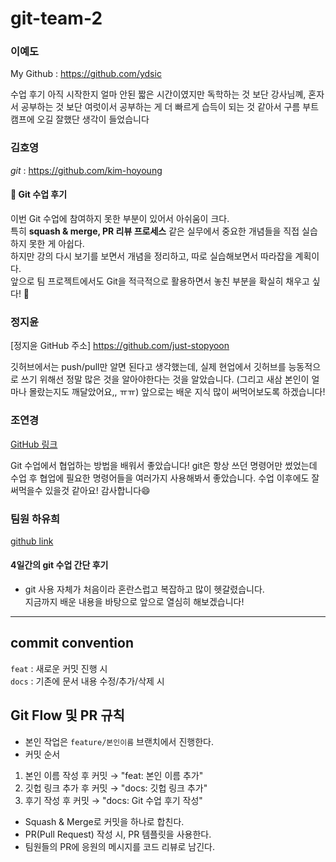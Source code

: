 # git-team-2 
### 이예도

My Github : https://github.com/ydsic

수업 후기
  아직 시작한지 얼마 안된 짧은 시간이였지만 독학하는 것 보단 강사님꼐, 혼자서 공부하는 것 보단 여럿이서 공부하는 게 더 빠르게 습득이 되는 것 같아서 구름 부트캠프에 오길 잘했단 생각이 들었습니다


### 김호영

_git_ : https://github.com/kim-hoyoung

#### 📝 Git 수업 후기

이번 Git 수업에 참여하지 못한 부분이 있어서 아쉬움이 크다.  
특히 **squash & merge, PR 리뷰 프로세스** 같은 실무에서 중요한 개념들을 직접 실습하지 못한 게 아쉽다.  
하지만 강의 다시 보기를 보면서 개념을 정리하고, 따로 실습해보면서 따라잡을 계획이다.  
앞으로 팀 프로젝트에서도 Git을 적극적으로 활용하면서 놓친 부분을 확실히 채우고 싶다! 🚀

### 정지윤
[정지윤 GitHub 주소] https://github.com/just-stopyoon

깃허브에서는 push/pull만 알면 된다고 생각했는데, 실제 현업에서 깃허브를 능동적으로 쓰기 위해선 정말 많은 것을 알아야한다는 것을 알았습니다. (그리고 새삼 본인이 얼마나 몰랐는지도 깨달았어요,, ㅠㅠ)
앞으로는 배운 지식 많이 써먹어보도록 하겠습니다!


### 조연경

[GitHub 링크](https://github.com/yg5057) 

Git 수업에서 협업하는 방법을 배워서 좋았습니다! 
git은 항상 쓰던 명령어만 썼었는데 수업 후 협업에 필요한 명령어들을 여러가지 사용해봐서 좋았습니다.
수업 이후에도 잘 써먹을수 있을것 같아요! 감사합니다😄

### 팀원 하유희

[github link](https://github.com/Ha-joyy)

#### 4일간의 git 수업 간단 후기
- git 사용 자체가 처음이라 혼란스럽고 복잡하고 많이 헷갈렸습니다. <br>지금까지 배운 내용을 바탕으로 앞으로 열심히 해보겠습니다!

---

## commit convention
`feat` : 새로운 커밋 진행 시 <br>
`docs` : 기존에 문서 내용 수정/추가/삭제 시

## Git Flow 및 PR 규칙
- 본인 작업은 `feature/본인이름` 브랜치에서 진행한다.
- 커밋 순서
1. 본인 이름 작성 후 커밋 → "feat: 본인 이름 추가"
2. 깃헙 링크 추가 후 커밋 → "docs: 깃헙 링크 추가"
3. 후기 작성 후 커밋 → "docs: Git 수업 후기 작성"
- Squash & Merge로 커밋을 하나로 합친다.
- PR(Pull Request) 작성 시, PR 템플릿을 사용한다.
- 팀원들의 PR에 응원의 메시지를 코드 리뷰로 남긴다.
